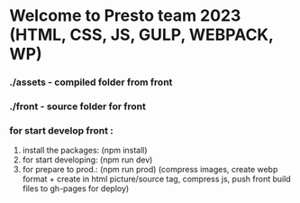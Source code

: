 # Welcome to Presto team 2023 (HTML, CSS, JS, GULP, WEBPACK, WP)
### ./assets - compiled folder from front
### ./front - source folder for front
### for start develop front :
1. install the packages: (npm install)
2. for start developing: (npm run dev) 
3. for prepare to prod.: (npm run prod) (compress images, create webp format + create in html picture/source tag, compress js, push front build files to gh-pages for deploy)
